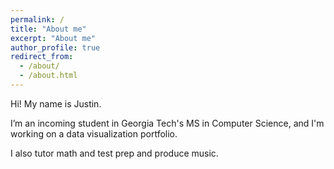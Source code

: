 ```yaml
---
permalink: /
title: "About me"
excerpt: "About me"
author_profile: true
redirect_from: 
  - /about/
  - /about.html
---
```


Hi! My name is Justin.

I’m an incoming student in Georgia Tech's MS in Computer Science, and I'm working on a data visualization portfolio.

I also tutor math and test prep and produce music.
